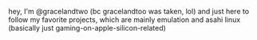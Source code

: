 hey, I'm @gracelandtwo
(bc gracelandtoo was taken, lol) 
and just here to follow my favorite projects,
which are mainly emulation and asahi linux
(basically just gaming-on-apple-silicon-related)

<!---
gracelandtwo/gracelandtwo is a ✨ special ✨ repository because its `README.md` (this file) appears on your GitHub profile.
You can click the Preview link to take a look at your changes.
--->
